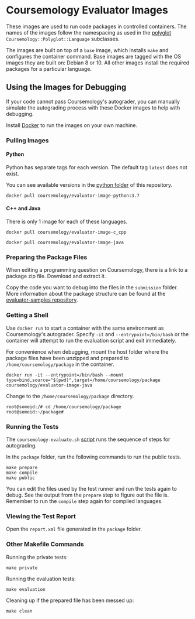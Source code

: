 # Coursemology Evaluator Images

These images are used to run code packages in controlled containers. The names of the images follow
the namespacing as used in the [polyglot](https://github.com/Coursemology/polyglot)
`Coursemology::Polyglot::Language` subclasses.

The images are built on top of a `base` image, which installs `make` and configures the container
command. Base images are tagged with the OS images they are built on: Debian 8 or 10. All other images install the required packages for a particular language.

## Using the Images for Debugging

If your code cannot pass Coursemology's autograder, you can manually simulate the autograding process with these Docker images to help with debugging.

Install [Docker](https://docs.docker.com/install/) to run the images on your own machine.

### Pulling Images

#### Python

Python has separate tags for each version. The default tag `latest` does not exist.

You can see available versions in the [python folder](https://github.com/Coursemology/evaluator-images/tree/master/python) of this repository.

```
docker pull coursemology/evaluator-image-python:3.7
```

#### C++ and Java

There is only 1 image for each of these languages.

```
docker pull coursemology/evaluator-image-c_cpp
```

```
docker pull coursemology/evaluator-image-java
```

### Preparing the Package Files

When editing a programming question on Coursemology, there is a link to a package zip file.
Download and extract it.

Copy the code you want to debug into the files in the `submission` folder.
More information about the package structure can be found at the [evaluator-samples repository](https://github.com/coursemology/evaluator-samples).

### Getting a Shell

Use `docker run` to start a container with the same environment as Coursemology's autograder.
Specify `-it` and `--entrypoint=/bin/bash` or the container will attempt to run the evaluation script
and exit immediately.

For convenience when debugging, mount the host folder where the package files have been unzipped and prepared to `/home/coursemology/package` in the container.

```
docker run -it --entrypoint=/bin/bash --mount type=bind,source="$(pwd)",target=/home/coursemology/package coursemology/evaluator-image-java
```

Change to the `/home/coursemology/package` directory.

```
root@someid:/# cd /home/coursemology/package
root@someid:~/package#
```

### Running the Tests

The `coursemology-evaluate.sh` [script](https://github.com/Coursemology/evaluator-images/blob/master/base/usr/local/bin/coursemology-evaluate.sh) runs the sequence of steps for autograding.

In the `package` folder, run the following commands to run the public tests.

```
make prepare
make compile
make public
```

You can edit the files used by the test runner and run the tests again to debug.
See the output from the `prepare` step to figure out the file is.
Remember to run the `compile` step again for compiled languages.

### Viewing the Test Report

Open the `report.xml` file generated in the `package` folder.

### Other Makefile Commands

Running the private tests:

```
make private
```

Running the evaluation tests:

```
make evaluation
```

Cleaning up if the prepared file has been messed up:

```
make clean
```
